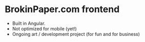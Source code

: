 # BrokinPaper.com frontend

- Built in Angular. 
- Not optimized for mobile (yet!)
- Ongoing art / development project (for fun and for business) 
